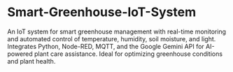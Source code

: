 # Smart-Greenhouse-IoT-System
An IoT system for smart greenhouse management with real-time monitoring and automated control of temperature, humidity, soil moisture, and light. Integrates Python, Node-RED, MQTT, and the Google Gemini API for AI-powered plant care assistance. Ideal for optimizing greenhouse conditions and plant health.
